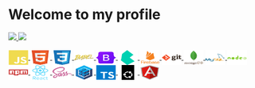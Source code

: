 <h1>Welcome to my profile</h1>
 <div>
   <a href="https://github.com/guto8888">
   <img height="180em" src="https://github-readme-stats.vercel.app/api?username=guto8888&show_icons=true&theme=algolia&include_all_commits=true&count_private=true"/>
    <!-- //change on all_commits=true -->
   <img height="180em" src="https://github-readme-stats.vercel.app/api/top-langs/?username=guto8888&layout=compact&langs_count=10&theme=algolia"/>
</div>
<div style="display: inline_block"><br>
  <img align="center" alt="Js" height="30" width="40" src="https://raw.githubusercontent.com/devicons/devicon/master/icons/javascript/javascript-plain.svg">
  <img align="center" alt="HTML" height="30" width="40" src="https://raw.githubusercontent.com/devicons/devicon/master/icons/html5/html5-original.svg">
  <img align="center" alt="CSS" height="30" width="40" src="https://raw.githubusercontent.com/devicons/devicon/master/icons/css3/css3-original.svg">
  <img align="center" alt="babel" height="30" width="40" src="https://github.com/devicons/devicon/blob/master/icons/babel/babel-original.svg">
  <img align="center" alt="bootstrap" height="30" width="40" src="https://github.com/devicons/devicon/blob/master/icons/bootstrap/bootstrap-original.svg">
  <img align="center" alt="bulma" height="30" width="40" src="https://github.com/devicons/devicon/blob/master/icons/bulma/bulma-plain.svg">
  <img align="center" alt="Firebase" height="30" width="40" src="https://github.com/devicons/devicon/blob/master/icons/firebase/firebase-plain-wordmark.svg">
  <img align="center" alt="git" height="30" width="40" src="https://github.com/devicons/devicon/blob/master/icons/git/git-original-wordmark.svg">
  <img align="center" alt="MongoDB" height="30" width="40" src="https://github.com/devicons/devicon/blob/master/icons/mongodb/mongodb-original-wordmark.svg">
  <img align="center" alt="mySql" height="30" width="40" src="https://github.com/devicons/devicon/blob/master/icons/mysql/mysql-original-wordmark.svg">
  <img align="center" alt="nodeJS" height="30" width="40" src="https://github.com/devicons/devicon/blob/master/icons/nodejs/nodejs-plain-wordmark.svg">
  <img align="center" alt="npm" height="30" width="40" src="https://github.com/devicons/devicon/blob/master/icons/npm/npm-original-wordmark.svg">
  <img align="center" alt="react" height="30" width="40" src="https://github.com/devicons/devicon/blob/master/icons/react/react-original-wordmark.svg">
  <img align="center" alt="sass" height="30" width="40" src="https://github.com/devicons/devicon/blob/master/icons/sass/sass-original.svg">
  <img align="center" alt="sequelize" height="30" width="40" src="https://github.com/devicons/devicon/blob/master/icons/sequelize/sequelize-original.svg">
  <img align="center" alt="Ts" height="30" width="40" src="https://github.com/devicons/devicon/blob/master/icons/typescript/typescript-original.svg">
  <img align="center" alt="ubuntu" height="30" width="40" src="https://github.com/devicons/devicon/blob/master/icons/ubuntu/ubuntu-plain.svg">
  <img align="center" alt="angular" height="30" width="40" src="https://github.com/devicons/devicon/blob/master/icons/angularjs/angularjs-original.svg">
</div>
<br>
<div> 

  <!--
  ![Snake animation](https://github.com/guto8888/guto8888/blob/output/github-contribution-grid-snake.svg) 
  -->

</div>
